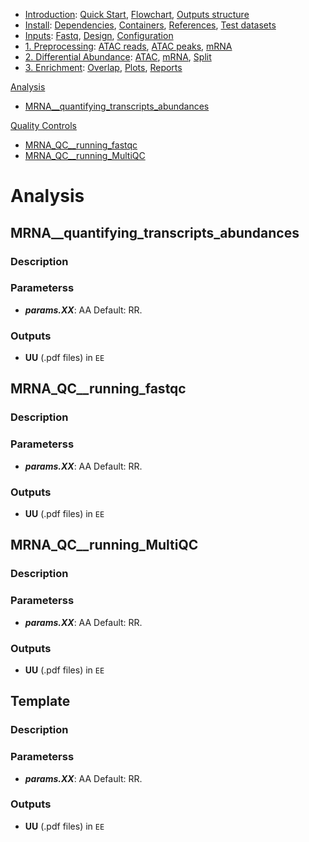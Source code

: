 

* [Introduction](/README.md): [Quick Start](/docs/1_Intro/Quick_start.md), [Flowchart](/docs/1_Intro/Flowchart.md), [Outputs structure](/docs/1_Intro/Outputs_structure.md)
* [Install](/docs/2_Install/2_Install.md): [Dependencies](/docs/2_Install/Dependencies.md), [Containers](/docs/2_Install/Containers.md), [References](/docs/2_Install/References.md), [Test datasets](/docs/2_Install/Test_datasets.md)
* [Inputs](/docs/3_Inputs/3_Inputs.md): [Fastq](/docs/3_Inputs/Fastq.md), [Design](/docs/3_Inputs/Design.md), [Configuration](/docs/3_Inputs/Configuration.md)
* [1. Preprocessing](/docs/4_Prepro/4_Prepro.md): [ATAC reads](/docs/4_Prepro/ATAC_reads.md), [ATAC peaks](/docs/4_Prepro/ATAC_peaks.md), [mRNA](/docs/4_Prepro/mRNA.md)
* [2. Differential Abundance](/docs/5_DA/5_DA.md): [ATAC](/docs/5_DA/DA_ATAC.md), [mRNA](/docs/5_DA/DA_mRNA.md), [Split](/docs/5_DA/Split.md)
* [3. Enrichment](/docs/6_Enrich/6_Enrich.md): [Overlap](/docs/6_Enrich/Overlap.md), [Plots](/docs/6_Enrich/Plots.md), [Reports](/docs/6_Enrich/Reports.md)

[](END_OF_MENU)


[Analysis](#Analysis)
 - [MRNA__quantifying_transcripts_abundances](#MRNA__quantifying_transcripts_abundances)

[Quality Controls](#Quality-Controls)
 - [MRNA_QC__running_fastqc](#MRNA_QC__running_fastqc)
 - [MRNA_QC__running_MultiQC](#MRNA_QC__running_MultiQC)



# Analysis

 
## MRNA__quantifying_transcripts_abundances

### Description

### Parameterss
- **_params.XX_**: AA Default: RR.

### Outputs
- **UU** (.pdf files) in `EE`


## MRNA_QC__running_fastqc

### Description

### Parameterss
- **_params.XX_**: AA Default: RR.

### Outputs
- **UU** (.pdf files) in `EE`


## MRNA_QC__running_MultiQC

### Description

### Parameterss
- **_params.XX_**: AA Default: RR.

### Outputs
- **UU** (.pdf files) in `EE`






## Template

### Description

### Parameterss
- **_params.XX_**: AA Default: RR.

### Outputs
- **UU** (.pdf files) in `EE`

